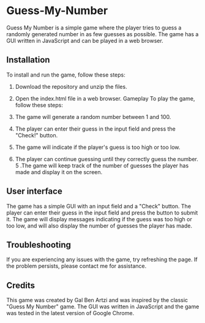# Guess-My-Number

Guess My Number is a simple game where the player tries to guess a randomly generated number in as few guesses as possible. The game has a GUI written in JavaScript and can be played in a web browser.

## Installation
To install and run the game, follow these steps:

1. Download the repository and unzip the files.
2. Open the index.html file in a web browser.
Gameplay
To play the game, follow these steps:

1. The game will generate a random number between 1 and 100.
2. The player can enter their guess in the input field and press the "Check!" button.
3. The game will indicate if the player's guess is too high or too low.
4. The player can continue guessing until they correctly guess the number.
5 .The game will keep track of the number of guesses the player has made and display it on the screen.

## User interface
The game has a simple GUI with an input field and a "Check" button. The player can enter their guess in the input field and press the button to submit it. The game will display messages indicating if the guess was too high or too low, and will also display the number of guesses the player has made.

## Troubleshooting
If you are experiencing any issues with the game, try refreshing the page. If the problem persists, please contact me for assistance.

## Credits
This game was created by Gal Ben Artzi and was inspired by the classic "Guess My Number" game. The GUI was written in JavaScript and the game was tested in the latest version of Google Chrome.
